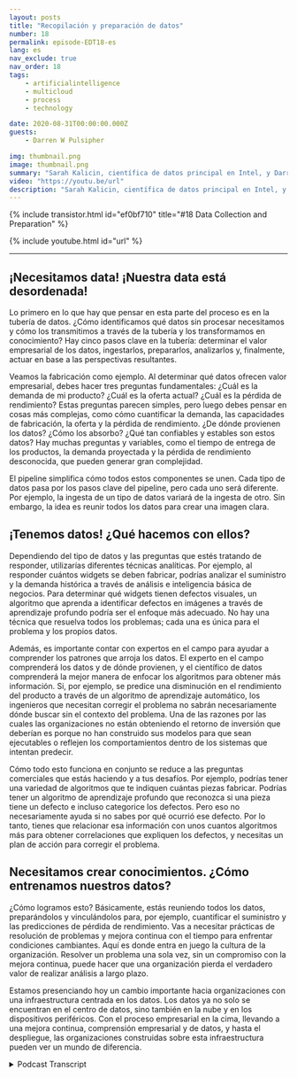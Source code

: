 ```yaml
---
layout: posts
title: "Recopilación y preparación de datos"
number: 18
permalink: episode-EDT18-es
lang: es
nav_exclude: true
nav_order: 18
tags:
    - artificialintelligence
    - multicloud
    - process
    - technology

date: 2020-08-31T00:00:00.000Z
guests:
    - Darren W Pulsipher

img: thumbnail.png
image: thumbnail.png
summary: "Sarah Kalicin, científica de datos principal en Intel, y Darren Pulsipher, arquitecto principal de soluciones en el sector público en Intel, hablan sobre el proceso y los beneficios de la recopilación y preparación de datos al convertirse en una organización centrada en los datos. Este es el segundo paso en el camino para convertirse en una organización centrada en los datos."
video: "https://youtu.be/url"
description: "Sarah Kalicin, científica de datos principal en Intel, y Darren Pulsipher, arquitecto principal de soluciones en el sector público en Intel, hablan sobre el proceso y los beneficios de la recopilación y preparación de datos al convertirse en una organización centrada en los datos. Este es el segundo paso en el camino para convertirse en una organización centrada en los datos."
---
```


<div>
{% include transistor.html id="ef0bf710" title="#18 Data Collection and Preparation" %}

{% include youtube.html id="url" %}
</div>

---

## ¡Necesitamos data! ¡Nuestra data está desordenada!

Lo primero en lo que hay que pensar en esta parte del proceso es en la tubería de datos. ¿Cómo identificamos qué datos sin procesar necesitamos y cómo los transmitimos a través de la tubería y los transformamos en conocimiento? Hay cinco pasos clave en la tubería: determinar el valor empresarial de los datos, ingestarlos, prepararlos, analizarlos y, finalmente, actuar en base a las perspectivas resultantes.

Veamos la fabricación como ejemplo. Al determinar qué datos ofrecen valor empresarial, debes hacer tres preguntas fundamentales: ¿Cuál es la demanda de mi producto? ¿Cuál es la oferta actual? ¿Cuál es la pérdida de rendimiento? Estas preguntas parecen simples, pero luego debes pensar en cosas más complejas, como cómo cuantificar la demanda, las capacidades de fabricación, la oferta y la pérdida de rendimiento. ¿De dónde provienen los datos? ¿Cómo los absorbo? ¿Qué tan confiables y estables son estos datos? Hay muchas preguntas y variables, como el tiempo de entrega de los productos, la demanda proyectada y la pérdida de rendimiento desconocida, que pueden generar gran complejidad.

El pipeline simplifica cómo todos estos componentes se unen. Cada tipo de datos pasa por los pasos clave del pipeline, pero cada uno será diferente. Por ejemplo, la ingesta de un tipo de datos variará de la ingesta de otro. Sin embargo, la idea es reunir todos los datos para crear una imagen clara.

## ¡Tenemos datos! ¿Qué hacemos con ellos?

Dependiendo del tipo de datos y las preguntas que estés tratando de responder, utilizarías diferentes técnicas analíticas. Por ejemplo, al responder cuántos widgets se deben fabricar, podrías analizar el suministro y la demanda histórica a través de análisis e inteligencia básica de negocios. Para determinar qué widgets tienen defectos visuales, un algoritmo que aprenda a identificar defectos en imágenes a través de aprendizaje profundo podría ser el enfoque más adecuado. No hay una técnica que resuelva todos los problemas; cada una es única para el problema y los propios datos.

Además, es importante contar con expertos en el campo para ayudar a comprender los patrones que arroja los datos. El experto en el campo comprenderá los datos y de dónde provienen, y el científico de datos comprenderá la mejor manera de enfocar los algoritmos para obtener más información. Si, por ejemplo, se predice una disminución en el rendimiento del producto a través de un algoritmo de aprendizaje automático, los ingenieros que necesitan corregir el problema no sabrán necesariamente dónde buscar sin el contexto del problema. Una de las razones por las cuales las organizaciones no están obteniendo el retorno de inversión que deberían es porque no han construido sus modelos para que sean ejecutables o reflejen los comportamientos dentro de los sistemas que intentan predecir.

Cómo todo esto funciona en conjunto se reduce a las preguntas comerciales que estás haciendo y a tus desafíos. Por ejemplo, podrías tener una variedad de algoritmos que te indiquen cuántas piezas fabricar. Podrías tener un algoritmo de aprendizaje profundo que reconozca si una pieza tiene un defecto e incluso categorice los defectos. Pero eso no necesariamente ayuda si no sabes por qué ocurrió ese defecto. Por lo tanto, tienes que relacionar esa información con unos cuantos algoritmos más para obtener correlaciones que expliquen los defectos, y necesitas un plan de acción para corregir el problema.

## Necesitamos crear conocimientos. ¿Cómo entrenamos nuestros datos?

¿Cómo logramos esto? Básicamente, estás reuniendo todos los datos, preparándolos y vinculándolos para, por ejemplo, cuantificar el suministro y las predicciones de pérdida de rendimiento. Vas a necesitar prácticas de resolución de problemas y mejora continua con el tiempo para enfrentar condiciones cambiantes. Aquí es donde entra en juego la cultura de la organización. Resolver un problema una sola vez, sin un compromiso con la mejora continua, puede hacer que una organización pierda el verdadero valor de realizar análisis a largo plazo.

Estamos presenciando hoy un cambio importante hacia organizaciones con una infraestructura centrada en los datos. Los datos ya no solo se encuentran en el centro de datos, sino también en la nube y en los dispositivos periféricos. Con el proceso empresarial en la cima, llevando a una mejora continua, comprensión empresarial y de datos, y hasta el despliegue, las organizaciones construidas sobre esta infraestructura pueden ver un mundo de diferencia.



<details>
<summary> Podcast Transcript </summary>

<p></p>

</details>
